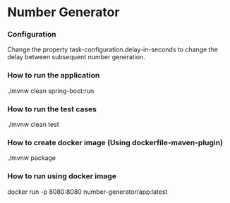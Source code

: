 # Number Generator

### Configuration
Change the property task-configuration.delay-in-seconds to change the delay between subsequent number generation.

### How to run the application
./mvnw clean spring-boot:run

### How to run the test cases
./mvnw clean test

### How to create docker image (Using dockerfile-maven-plugin)
./mvnw package

### How to run using docker image
docker run -p 8080:8080 number-generator/app:latest
